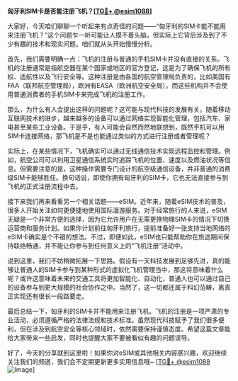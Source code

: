 **匈牙利SIM卡是否能注册飞机？[[TG💪+ @esim1088](https://t.me/s/esim1088)]**

大家好，今天咱们聊聊一个听起来有点奇怪的问题——“匈牙利的SIM卡能不能用来注册飞机？”这个问题乍一听可能让人摸不着头脑，但实际上它背后涉及到了不少有趣的技术和现实问题。咱们就从头开始慢慢分析。

首先，我们需要明确一点：飞机的注册与普通的手机SIM卡并没有直接的关系。飞机的注册通常是指航空器在某个国家或地区的官方登记，这是为了确保飞机的所有权、适航性以及飞行安全等。这种注册是由各国的航空管理局负责的，比如美国有FAA（联邦航空管理局），欧洲有EASA（欧洲航空安全局）。而这些机构并不会使用普通消费者的手机SIM卡来完成飞机的注册工作。

那么，为什么有人会提出这样的问题呢？这可能与现代科技的发展有关。随着移动互联网技术的进步，越来越多的设备可以通过网络实现智能化管理，包括汽车、家电甚至某些工业设备。于是乎，有人可能会自然而然地联想到，既然手机可以用SIM卡连接网络，那飞机是不是也能通过类似的方式进行注册或者管理呢？

实际上，在某些情况下，飞机确实可以通过无线通信技术实现远程监控和管理。例如，航空公司可以利用卫星通信系统实时追踪飞机的位置、速度以及燃油状况等信息。但需要注意的是，这种操作需要专门设计的航空级通信设备，并非普通的消费级SIM卡能够胜任。换句话说，即使你拥有匈牙利的SIM卡，它也无法直接参与到飞机的正式注册流程中去。

接下来我们再来看看另一个相关话题——eSIM。近年来，随着eSIM技术的普及，很多人开始关注如何更便捷地使用国际漫游服务。对于经常旅行的人来说，eSIM无疑是一个非常方便的选择，因为它允许用户在无需更换物理SIM卡的情况下切换运营商和服务计划。如果你计划前往匈牙利旅行，提前准备好一张支持当地网络的eSIM卡确实是个不错的想法。不过，即便如此，eSIM也只能帮助你在旅途期间保持联络畅通，并不能让你参与到任何意义上的“飞机注册”活动中。

说到这里，我们不妨稍微拓展一下思路。假设有一天科技发展到足够先进，真的能够让普通人的SIM卡参与到某种形式的虚拟化飞机管理当中，那这将意味着什么呢？或许这意味着未来的交通工具将更加智能化、自动化，普通人也可以通过自己的设备参与到更大规模的社会协作之中。当然了，这一切都还属于科幻范畴，离真正实现还有很长一段路要走。

最后总结一下，匈牙利的SIM卡并不能用来注册飞机。飞机的注册是一项严肃的专业活动，必须遵循严格的法律法规和技术标准。虽然现代科技赋予了我们很多便利，但在涉及到航空安全等核心领域时，依然需要保持谨慎态度。希望这篇文章能给大家带来一些启发，同时也提醒大家不要被看似有趣的问题误导。

好了，今天的分享就到这里啦！如果你对eSIM或其他相关内容感兴趣，欢迎继续关注我们的频道，我们会不定期更新更多实用信息哦~ [[TG💪+ @esim1088](https://t.me/s/esim1088) ![Image](https://i.postimg.cc/4NQfJmqS/Snipaste-2025-05-13-00-14-12.png)]